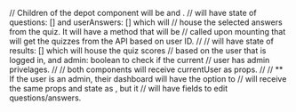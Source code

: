 


// Children of the depot component will be <TakeQuiz /> and <Dashboard  />.
// <TakeQuiz /> will have state of questions: [] and userAnswers: [] which will
// house the selected answers from the quiz.  It will have a method that will be
// called upon mounting that will get the quizzes from the API based on user ID.
//
// <Dashboard /> will have state of results: [] which will house the quiz scores
// based on the user that is logged in, and admin: boolean to check if the current
// user has admin privelages.
//
// both components will receive currentUser as props.
//
// ** If the user is an admin, their dashboard will have the option to <EditQuiz />
// <EditQuiz /> will receive the same props and state as <TakeQuiz />, but it
// will have fields to edit questions/answers.